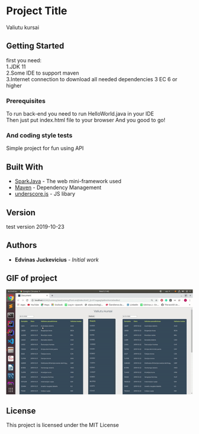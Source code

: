 # Project Title

Valiutu kursai 

## Getting Started

first you need:\
1.JDK 11\
2.Some IDE to support maven\
3.Internet connection to download all needed dependencies
3 EC 6 or higher 

### Prerequisites

To run back-end you need to run HelloWorld.java in your IDE\
Then just put index.html file to your browser 
And you good to go!


### And coding style tests

Simple project for fun using API

## Built With

* [SparkJava](http://sparkjava.com/documentation#getting-started) - The web mini-framework used
* [Maven](https://maven.apache.org/) - Dependency Management
* [underscore.js](https://underscorejs.org/) - JS libary


## Version
test version 2019-10-23
## Authors

* **Edvinas Juckevicius** - *Initial work*

## GIF of project
![demo](demo/project.gif)

## License

This project is licensed under the MIT License 

